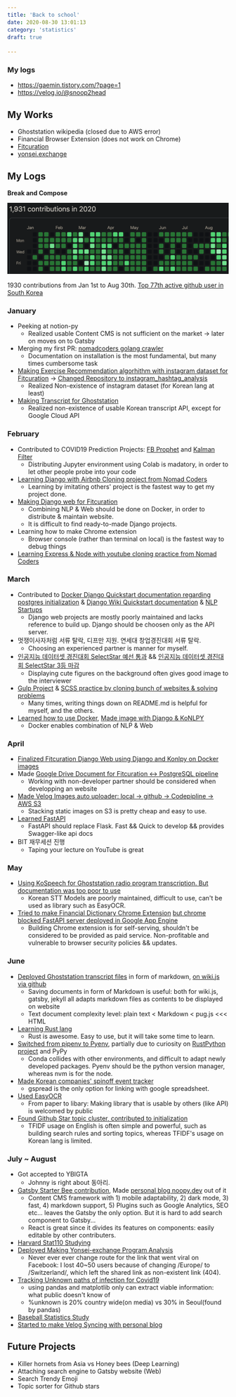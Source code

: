 ```yaml
---
title: 'Back to school'
date: 2020-08-30 13:01:13
category: 'statistics'
draft: true

---
```


### My logs

* https://gaemin.tistory.com/?page=1
* https://velog.io/@snoop2head

## My Works

* Ghoststation wikipedia (closed due to AWS error)
* Financial Browser Extension (does not work on Chrome)
* [Fitcuration](fitcuration.site)
* [yonsei.exchange](yonsei.exchange)

## My Logs

**Break and Compose**

![image-20200830190748018](image-20200830190748018.png)

1930 contributions from Jan 1st to Aug 30th. 
[Top 77th active github user in South Korea](https://commits.top/south_korea.html)

### January

* Peeking at notion-py
  * Realized usable Content CMS is not sufficient on the market -> later on moves on to Gatsby
* Merging my first PR: [nomadcoders golang crawler](https://github.com/serranoarevalo/gojobs/pull/1)
  * Documentation on installation is the most fundamental, but many times cumbersome task
* [Making Exercise Recommendation algorhithm with instagram dataset for Fitcuration](https://github.com/snoop2head/FitCuration) -> [Changed Repository to instagram_hashtag_analysis](https://github.com/fitcuration/instagram_hashtag_analysis)
  * Realized Non-existence of instagram dataset (for Korean lang at least)
* [Making Transcript for Ghoststation](https://github.com/ghoststation/ghoststation_transcript)
  * Realized non-existence of usable Korean transcript API, except for Google Cloud API

### February

* Contributed to COVID19 Prediction Projects: [FB Prophet](https://github.com/kairess/corona-virus-prediction/pull/1) and [Kalman Filter](https://github.com/Rank23/COVID19)
  * Distributing Jupyter environment using Colab is madatory, in order to let other people probe into your code
* [Learning Django with Airbnb Cloning project from Nomad Coders](https://github.com/snoop2head/django_airbnb_cloning_practice)
  * Learning by imitating others' project is the fastest way to get my project done.
* [Making Django web for Fitcuration](https://github.com/snoop2head/FitCuration_django_web)
  * Combining NLP & Web should be done on Docker, in order to distribute & maintain website.
  * It is difficult to find ready-to-made Django projects.
* Learning how to make Chrome extension
  * Browser console (rather than terminal on local) is the fastest way to debug things
* [Learning Express & Node with youtube cloning practice from Nomad Coders](https://github.com/snoop2head/vanilla_javascript_youtube_practice)

### March

* Contributed to [Docker Django Quickstart documentation regarding postgres initialization](https://github.com/docker/docker.github.io/pull/10624) & [Django Wiki Quickstart documentation](https://github.com/django-wiki/django-wiki/commit/fd89aa4047352af8afdbdeef677fb4fbb5d9503d) & [NLP Startups](https://github.com/Huffon/nlp-startups)
  * Django web projects are mostly poorly maintained and lacks reference to build up. Django should be choosen only as the API server.
* 멋쟁이사자처럼 서류 탈락, 디프만 지원. 연세대 창업경진대회 서류 탈락.
  * Choosing an experienced partner is manner for myself.
* [인공지능 데이터셋 경진대회 SelectStar 예선 통과](https://drive.google.com/file/d/1leXJBojlhTe8WLTn-Vna0daFBAdoj2j4/view?usp=sharing) && [인공지능 데이터셋 경진대회 SelectStar 3등 마감](https://drive.google.com/file/d/1T2jtbiG1JyuGbmte-Zbx8MZmed--FJyz/view?usp=sharing)
  * Displaying cute figures on the background often gives good image to the interviewer
* [Gulp Project](https://github.com/snoop2head/gulp-gulp-gulp) & [SCSS practice by cloning bunch of websites & solving problems](https://github.com/snoop2head/scss_practice)
  * Many times, writing things down on README.md is helpful for myself, and the others.
* [Learned how to use Docker](), [Made image with Django & KoNLPY](https://github.com/snoop2head/docker_konlpy_django)
  * Docker enables combination of NLP & Web

### April

* [Finalized Fitcuration Django Web using Django and Konlpy on Docker images](https://github.com/snoop2head/FitCuration_django_web)
* Made [Google Drive Document for Fitcuration <-> PostgreSQL pipeline](https://github.com/snoop2head/FitCuration_docs)
  * Working with non-developer partner should be considered when developping an website
* [Made Velog Images auto uploader: local -> github -> Codepipline -> AWS S3](https://github.com/snoop2head/local_to_s3)
  * Stacking static images on S3 is pretty cheap and easy to use.
* [Learned FastAPI](https://github.com/snoop2head/chatspace_api_flask)
  * FastAPI should replace Flask. Fast && Quick to develop && provides Swagger-like api docs
* BIT 재무세션 진행
  * Taping your lecture on YouTube is great

### May

* [Using KoSpeech for Ghoststation radio program transcription. But documentation was too poor to use](https://github.com/sooftware/KoSpeech/issues/16)
  * Korean STT Models are poorly maintained, difficult to use, can't be used as library such as EasyOCR. 
* [Tried to make Financial Dictionary Chrome Extension](https://github.com/Moneypedia/finance-extension) [but chrome blocked FastAPI server deployed in Google App Engine](https://github.com/Moneypedia/finance-extension-server)
  * Building Chrome extension is for self-serving, shouldn't be considered to be provided as paid service. Non-profitable and vulnerable to browser security policies && updates.

### June

* [Deployed Ghoststation transcript files](https://github.com/snoop2head/ghoststation-storage) in form of markdown, [on wiki.js via github](https://github.com/snoop2head/wiki-js-docker)
  * Saving documents in form of Markdown is useful: both for wiki.js, gatsby, jekyll all adapts markdown files as contents to be displayed on website
  * Text document complexity level:  plain text < Markdown < pug.js <<< HTML
* [Learning Rust lang](https://github.com/snoop2head/lust-for-rust)
  * Rust is awesome. Easy to use, but it will take some time to learn.
* [Switched from pipenv to Pyenv](https://noopy.dev/data/200705_pyenv%EC%99%80_pipenv%EB%A1%9C_%EA%B0%9C%EB%B0%9C_%ED%99%98%EA%B2%BD_%ED%98%BC%EC%84%A0_%EC%A4%84%EC%9D%B4%EA%B8%B0/), partially due to curiosity on [RustPython project](https://github.com/snoop2head/RustPython) and PyPy
  * Conda collides with other environments, and difficult to adapt newly developed packages. Pyenv should be the python version manager, whereas nvm is for the node.
* [Made Korean companies' spinoff event tracker](https://github.com/snoop2head/spinoff_hunter_kor)
  * gspread is the only option for linking with google spreadsheet.
* [Used EasyOCR](https://github.com/snoop2head/EasyOCR_Sample)
  * From paper to libary: Making library that is usable by others (like API) is welcomed by public
* [Found Github Star topic cluster, contributed to initialization](https://github.com/snoop2head/github-stars-by-topic)
  * TFIDF usage on English is often simple and powerful, such as building search rules and sorting topics, whereas TFIDF's usage on Korean lang is limited.

### July ~ August

* Got accepted to YBIGTA
  * Johnny is right about 동아리.
* [Gatsby Starter Bee contribution](https://github.com/JaeYeopHan/gatsby-starter-bee/pull/169), Made [personal blog noopy.dev](https://github.com/snoop2head/noopy) out of it
  * Content CMS framework with 1) mobile adaptability, 2) dark mode, 3) fast, 4) markdown support, 5) Plugins such as Google Analytics, SEO etc... leaves the Gatsby the only option. But it is hard to add search component to Gatsby...
  * React is great since it divides its features on components: easily editable by other contributers.
* [Harvard Stat110 Studying](https://noopy.dev/statistics/stat110/)
* [Deployed Making Yonsei-exchange Program Analysis](https://yonsei-exchange.netlify.app/)
  * Never ever ever change route for the link that went viral on Facebook: I lost 40~50 users because of changing /Europe/ to /Switzerland/, which left the shared link as non-existent link (404).
* [Tracking Unknown paths of infection for Covid19](https://github.com/snoop2head/covid19_unknown_spread)
  * using pandas and matplotlib only can extract viable information: what public doesn't know of
  * %unknown is 20% country wide(on media) vs 30% in Seoul(found by pandas)
* [Baseball Statistics Study](https://github.com/snoop2head/KBO-popcorn)
* [Started to make Velog Syncing with personal blog](https://github.com/snoop2head/velog_sync)

## Future Projects

* Killer hornets from Asia vs Honey bees (Deep Learning)
* Attaching search engine to Gatsby website (Web)
* Search Trendy Emoji
* Topic sorter for Github stars

 